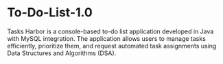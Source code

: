 # To-Do-List-1.0
Tasks Harbor is a console-based to-do list application developed in Java with MySQL integration. The application allows users to manage tasks efficiently, prioritize them, and request automated task assignments using Data Structures and Algorithms (DSA). 